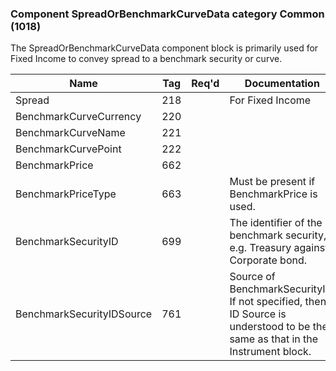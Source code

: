 ### Component SpreadOrBenchmarkCurveData category Common (1018)

The SpreadOrBenchmarkCurveData component block is primarily used for Fixed Income to convey spread to a benchmark security or curve.

| Name                      | Tag | Req'd | Documentation                                                                                                                 |
|---------------------------|-----|----------|-------------------------------------------------------------------------------------------------------------------------------|
| Spread                    | 218 |       | For Fixed Income                                                                                                              |
| BenchmarkCurveCurrency    | 220 |       |                                                                                                                               |
| BenchmarkCurveName        | 221 |       |                                                                                                                               |
| BenchmarkCurvePoint       | 222 |       |                                                                                                                               |
| BenchmarkPrice            | 662 |       |                                                                                                                               |
| BenchmarkPriceType        | 663 |       | Must be present if BenchmarkPrice is used.                                                                                    |
| BenchmarkSecurityID       | 699 |       | The identifier of the benchmark security, e.g. Treasury against Corporate bond.                                               |
| BenchmarkSecurityIDSource | 761 |       | Source of BenchmarkSecurityID. If not specified, then ID Source is understood to be the same as that in the Instrument block. |

